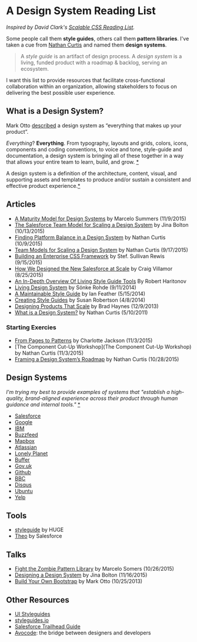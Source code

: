 # A Design System Reading List

*Inspired by David Clark's [Scalable CSS Reading List](https://github.com/davidtheclark/scalable-css-reading-list).*

Some people call them **style guides**, others call them **pattern libraries**. I've taken a cue from [Nathan Curtis](https://twitter.com/nathanacurtis/status/656829204235972608) and named them **design systems**.

> A *style guide* is an artifact of design process. A *design system* is a living, funded product with a roadmap & backlog, serving an ecosystem.

I want this list to provide resources that facilitate cross-functional collaboration within an organization, allowing stakeholders to focus on delivering the best possible user experience.

## What is a Design System?

Mark Otto [described](https://speakerdeck.com/mdo/build-your-own-bootstrap?slide=16) a design system as “everything that makes up your product”.

*Everything*? **Everything**. From typography, layouts and grids, colors, icons, components and coding conventions, to voice and tone, style-guide and documentation, a design system is bringing all of these together in a way that allows your entire team to learn, build, and grow. [*](https://css-tricks.com/design-systems-building-future/) 

A design system is a definition of the architecture, content, visual, and supporting assets and templates to produce and/or sustain a consistent and effective product experience.[*](http://www.eightshapes.com/blog/2011/05/10/what-is-a-design-system/)

## Articles

- [A Maturity Model for Design Systems](https://medium.com/@marcelosomers/a-maturity-model-for-design-systems-93fff522c3ba#.xtwz0kfd9) by Marcelo Summers (11/9/2015)
- [The Salesforce Team Model for Scaling a Design System](https://medium.com/salesforce-ux/the-salesforce-team-model-for-scaling-a-design-system-d89c2a2d404b#.p9ld89gpf) by Jina Bolton (10/13/2015)
- [Finding Platform Balance in a Design System](https://medium.com/eightshapes-llc/finding-platform-balance-in-a-design-system-47eaae48de98#.jxgt4cha1) by Nathan Curtis (10/9/2015)
- [Team Models for Scaling a Design System](https://medium.com/eightshapes-llc/team-models-for-scaling-a-design-system-2cf9d03be6a0#.q00vmfebw) by Nathan Curtis (9/17/2015)
- [Building an Enterprise CSS Framework](https://medium.com/salesforce-ux/building-an-enterprise-framework-is-hard-1e8d8b33e082#.ye72nn893) by Stef. Sullivan Rewis (9/15/2015)
- [How We Designed the New Salesforce at Scale](https://medium.com/salesforce-ux/how-we-designed-the-new-salesforce-at-scale-6d3607fd92e5#.buf2ljmvx) by Craig Villamor (8/25/2015)
- [An In-Depth Overview Of Living Style Guide Tools](http://www.smashingmagazine.com/2015/04/an-in-depth-overview-of-living-style-guide-tools/) By Robert Haritonov
- [Living Design System](https://medium.com/salesforce-ux/living-design-system-3ab1f2280ef7#.uy5oc93i0) by Sönke Rohde (9/11/2014)
- [A Maintainable Style Guide](http://ianfeather.co.uk/a-maintainable-style-guide/) by Ian Feather (5/15/2014)
- [Creating Style Guides](http://alistapart.com/article/creating-style-guides) by Susan Robertson (4/8/2014)
- [Designing Products That Scale](https://medium.com/salesforce-ux/designing-products-that-scale-c8f3001f709b#.wiw661fw0) by Brad Haynes (12/9/2013)
- [What is a Design System?](http://www.eightshapes.com/blog/2011/05/10/what-is-a-design-system/) by Nathan Curtis (5/10/2011)

### Starting Exercies

- [From Pages to Patterns](http://alistapart.com/article/from-pages-to-patterns-an-exercise-for-everyone) by Charlotte Jackson (11/3/2015)
- [The Component Cut-Up Workshop](The Component Cut-Up Workshop) by Nathan Curtis (11/3/2015)
- [Framing a Design System’s Roadmap](https://medium.com/eightshapes-llc/what-s-will-your-design-system-deliver-4b81d41be0d4#.4ezwyp5d0) by Nathan Curtis (10/28/2015)

## Design Systems

*I'm trying my best to provide examples of systems that "establish a high-quality, brand-aligned experience across their product through human guidance and internal tools."* [*](https://medium.com/salesforce-ux/the-salesforce-team-model-for-scaling-a-design-system-d89c2a2d404b#.ho0kz31s6)

- [Salesforce](https://www.lightningdesignsystem.com/)
- [Google](https://www.google.com/design/spec/material-design/introduction.html)
- [IBM](https://www.ibm.com/design/language/)
- [Buzzfeed](http://solid.buzzfeed.com/)
- [Mapbox](https://www.mapbox.com/base/)
- [Atlassian](https://design.atlassian.com/)
- [Lonely Planet](http://rizzo.lonelyplanet.com/styleguide/design-elements/colours)
- [Buffer](https://buffer.com/style-guide)
- [Gov.uk](https://www.gov.uk/service-manual)
- [Github](https://github.com/styleguide)
- [BBC](http://www.bbc.co.uk/gel)
- [Disqus](https://disqus.com/pages/style-guide/)
- [Ubuntu](https://design.ubuntu.com/)
- [Yelp](http://www.yelp.com/styleguide)

## Tools

- [styleguide](https://github.com/hugeinc/styleguide) by HUGE
- [Theo](https://github.com/salesforce-ux/theo) by Salesforce

## Talks

- [Fight the Zombie Pattern Library](https://speakerdeck.com/marcelosomers/fight-the-zombie-pattern-library-css-dev-conf-2015) by Marcelo Somers (10/26/2015)
- [Designing a Design System](https://speakerdeck.com/jina/designing-a-design-system) by Jina Bolton (11/16/2015)
- [Build Your Own Bootstrap](https://speakerdeck.com/mdo/build-your-own-bootstrap) by Mark Otto (10/25/2013)

## Other Resources

- [UI Styleguides](http://kevinformatics.com/ui-styleguides/)
- [styleguides.io](http://styleguides.io/)
- [Salesforce Trailhead Guide](https://developer.salesforce.com/trailhead/module/lightning_design_system)
- [Avocode](http://avocode.com/): the bridge between designers and developers
